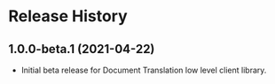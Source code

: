 # Release History

## 1.0.0-beta.1 (2021-04-22)

- Initial beta release for Document Translation low level client library.
